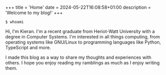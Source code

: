 +++
title = 'Home'
date = 2024-05-22T16:08:58+01:00
description = 'Welcome to my blog!'
+++

```
$ whoami
```

Hi, I'm Kieran. I'm a recent graduate from Heriot-Watt University with a degree in Computer Systems. I'm interested in all things computing, from operating systems like GNU/Linux to programming languages like Python, TypeScript and more. 

I made this blog as a way to share my thoughts and experiences with others. I hope you enjoy reading my ramblings as much as I enjoy writing them.